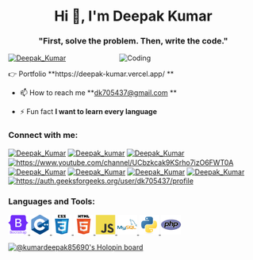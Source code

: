 <h1 align="center">Hi 👋, I'm Deepak Kumar</h1>
<h3 align="center">"First, solve the problem. Then, write the code."</h3>
<img align="right" alt="Coding" width="280" hight="280" src="https://media1.giphy.com/media/9LQHvkbIzTSLe/giphy.webp?cid=ecf05e47qn2kc5aqts3f93x58baoscyu8uc5x3tmz09zdpzi&ep=v1_gifs_search&rid=giphy.webp&ct=g">

<p align="left"> <a href="https://twitter.com/DeepakK12286986" target="blank"><img src="https://img.shields.io/twitter/follow/Deepak_Kumar?logo=twitter&style=for-the-badge" alt="Deepak_Kumar" /></a> </p>
 👉 Portfolio **https://deepak-kumar.vercel.app/ **

- 📫 How to reach me **dk705437@gmail.com **

- ⚡ Fun fact **I want to learn every language**

<h3 align="left">Connect with me:</h3>
<p align="left">
<a href="https://twitter.com/DeepakK12286986" target="blank"><img align="center" src="https://raw.githubusercontent.com/rahuldkjain/github-profile-readme-generator/master/src/images/icons/Social/twitter.svg" alt="Deepak_Kumar" height="30" width="40" /></a>
<a href="https://www.linkedin.com/in/deepak-kumar85/" target="blank"><img align="center" src="https://raw.githubusercontent.com/rahuldkjain/github-profile-readme-generator/master/src/images/icons/Social/linked-in-alt.svg" alt="Deepak_kumar" height="30" width="40" /></a>
<a href="https://www.instagram.com/kumar_deepak.07/" target="blank"><img align="center" src="https://raw.githubusercontent.com/rahuldkjain/github-profile-readme-generator/master/src/images/icons/Social/instagram.svg" alt="Deepak_Kumar" height="30" width="40" /></a>
<a href="https://www.youtube.com/channel/UCbzkcak9KSrho7izO6FWT0A" target="blank"><img align="center" src="https://raw.githubusercontent.com/rahuldkjain/github-profile-readme-generator/master/src/images/icons/Social/youtube.svg" alt="https://www.youtube.com/channel/UCbzkcak9KSrho7izO6FWT0A" height="30" width="40" /></a>
<a href="https://www.codechef.com/users/kumar_deepak07" target="blank"><img align="center" src="https://cdn.jsdelivr.net/npm/simple-icons@3.1.0/icons/codechef.svg" alt="Deepak_Kumar" height="30" width="40" /></a>
<a href="https://www.hackerrank.com/kumar_deepak07" target="blank"><img align="center" src="https://raw.githubusercontent.com/rahuldkjain/github-profile-readme-generator/master/src/images/icons/Social/hackerrank.svg" alt="Deepak_Kumar" height="30" width="40" /></a>
<a href="https://leetcode.com/dk705437/" target="blank"><img align="center" src="https://raw.githubusercontent.com/rahuldkjain/github-profile-readme-generator/master/src/images/icons/Social/leet-code.svg" alt="Deepak_Kumar" height="30" width="40" /></a>
<a href="https://www.hackerearth.com/@deepak4577" target="blank"><img align="center" src="https://raw.githubusercontent.com/rahuldkjain/github-profile-readme-generator/master/src/images/icons/Social/hackerearth.svg" alt="Deepak_Kumar" height="30" width="40" /></a>
<a href="https://auth.geeksforgeeks.org/user/https://auth.geeksforgeeks.org/user/dk705437/profile" target="blank"><img align="center" src="https://raw.githubusercontent.com/rahuldkjain/github-profile-readme-generator/master/src/images/icons/Social/geeks-for-geeks.svg" alt="https://auth.geeksforgeeks.org/user/dk705437/profile" height="30" width="40" /></a>


</p>

<h3 align="left">Languages and Tools:</h3>
<p align="left"> <a href="https://getbootstrap.com" target="_blank" rel="noreferrer"> <img src="https://raw.githubusercontent.com/devicons/devicon/master/icons/bootstrap/bootstrap-plain-wordmark.svg" alt="bootstrap" width="40" height="40"/> </a> <a href="https://www.cprogramming.com/" target="_blank" rel="noreferrer"> <img src="https://raw.githubusercontent.com/devicons/devicon/master/icons/cplusplus/cplusplus-original.svg" alt="cplusplus" width="40" height="40"/> </a> <a href="https://www.w3schools.com/css/" target="_blank" rel="noreferrer"> <img src="https://raw.githubusercontent.com/devicons/devicon/master/icons/css3/css3-original-wordmark.svg" alt="css3" width="40" height="40"/> </a> <a href="https://www.w3.org/html/" target="_blank" rel="noreferrer"> <img src="https://raw.githubusercontent.com/devicons/devicon/master/icons/html5/html5-original-wordmark.svg" alt="html5" width="40" height="40"/> </a>  <a href="https://developer.mozilla.org/en-US/docs/Web/JavaScript" target="_blank" rel="noreferrer"> <img src="https://raw.githubusercontent.com/devicons/devicon/master/icons/javascript/javascript-original.svg" alt="javascript" width="40" height="40"/> </a> <a href="https://www.mysql.com/" target="_blank" rel="noreferrer"> <img src="https://raw.githubusercontent.com/devicons/devicon/master/icons/mysql/mysql-original-wordmark.svg" alt="mysql" width="40" height="40"/> </a> <a href="https://www.python.org" target="_blank" rel="noreferrer"> <img src="https://raw.githubusercontent.com/devicons/devicon/master/icons/python/python-original.svg" alt="python" width="40" height="40"/> </a><a href="https://www.php.net" target="_blank" rel="noreferrer"> <img src="https://raw.githubusercontent.com/devicons/devicon/master/icons/php/php-original.svg" alt="php" width="40" height="40"/> </a>



[![@kumardeepak85690's Holopin board](https://holopin.io/api/user/board?user=kumardeepak85690)](https://holopin.io/@kumardeepak85690)
